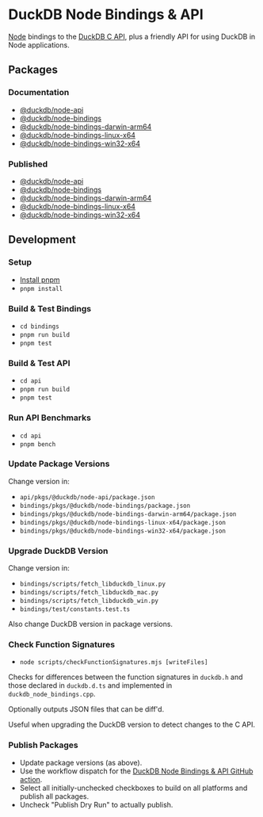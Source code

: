 # DuckDB Node Bindings & API

[Node](https://nodejs.org/) bindings to the [DuckDB C API](https://duckdb.org/docs/api/c/overview), plus a friendly API for using DuckDB in Node applications.

## Packages

### Documentation

- [@duckdb/node-api](api/pkgs/@duckdb/node-api/README.md)
- [@duckdb/node-bindings](bindings/pkgs/@duckdb/node-bindings/README.md)
- [@duckdb/node-bindings-darwin-arm64](bindings/pkgs/@duckdb/node-bindings-darwin-arm64/README.md)
- [@duckdb/node-bindings-linux-x64](bindings/pkgs/@duckdb/node-bindings-linux-x64/README.md)
- [@duckdb/node-bindings-win32-x64](bindings/pkgs/@duckdb/node-bindings-win32-x64/README.md)

### Published

- [@duckdb/node-api](https://www.npmjs.com/package/@duckdb/node-api)
- [@duckdb/node-bindings](https://www.npmjs.com/package/@duckdb/node-bindings)
- [@duckdb/node-bindings-darwin-arm64](https://www.npmjs.com/package/@duckdb/node-bindings-darwin-arm64)
- [@duckdb/node-bindings-linux-x64](https://www.npmjs.com/package/@duckdb/node-bindings-linux-x64)
- [@duckdb/node-bindings-win32-x64](https://www.npmjs.com/package/@duckdb/node-bindings-win32-x64)

## Development

### Setup
- [Install pnpm](https://pnpm.io/installation)
- `pnpm install`

### Build & Test Bindings
- `cd bindings`
- `pnpm run build`
- `pnpm test`

### Build & Test API
- `cd api`
- `pnpm run build`
- `pnpm test`

### Run API Benchmarks
- `cd api`
- `pnpm bench`

### Update Package Versions

Change version in:
- `api/pkgs/@duckdb/node-api/package.json`
- `bindings/pkgs/@duckdb/node-bindings/package.json`
- `bindings/pkgs/@duckdb/node-bindings-darwin-arm64/package.json`
- `bindings/pkgs/@duckdb/node-bindings-linux-x64/package.json`
- `bindings/pkgs/@duckdb/node-bindings-win32-x64/package.json`

### Upgrade DuckDB Version

Change version in:
- `bindings/scripts/fetch_libduckdb_linux.py`
- `bindings/scripts/fetch_libduckdb_mac.py`
- `bindings/scripts/fetch_libduckdb_win.py`
- `bindings/test/constants.test.ts`

Also change DuckDB version in package versions.

### Check Function Signatures

- `node scripts/checkFunctionSignatures.mjs [writeFiles]`

Checks for differences between the function signatures in `duckdb.h` and those declared in `duckdb.d.ts` and implemented in `duckdb_node_bindings.cpp`.

Optionally outputs JSON files that can be diff'd.

Useful when upgrading the DuckDB version to detect changes to the C API.

### Publish Packages

- Update package versions (as above).
- Use the workflow dispatch for the [DuckDB Node Bindings & API GitHub action](https://github.com/duckdb/duckdb-node-neo/actions/workflows/DuckDBNodeBindingsAndAPI.yml).
- Select all initially-unchecked checkboxes to build on all platforms and publish all packages.
- Uncheck "Publish Dry Run" to actually publish.
